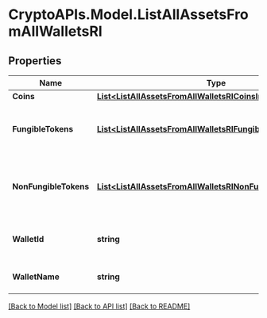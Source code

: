 # CryptoAPIs.Model.ListAllAssetsFromAllWalletsRI

## Properties

Name | Type | Description | Notes
------------ | ------------- | ------------- | -------------
**Coins** | [**List&lt;ListAllAssetsFromAllWalletsRICoinsInner&gt;**](ListAllAssetsFromAllWalletsRICoinsInner.md) |  | 
**FungibleTokens** | [**List&lt;ListAllAssetsFromAllWalletsRIFungibleTokensInner&gt;**](ListAllAssetsFromAllWalletsRIFungibleTokensInner.md) | Represents fungible tokens&#39;es detailed information | 
**NonFungibleTokens** | [**List&lt;ListAllAssetsFromAllWalletsRINonFungibleTokensInner&gt;**](ListAllAssetsFromAllWalletsRINonFungibleTokensInner.md) | Represents non-fungible tokens&#39;es detailed information. | 
**WalletId** | **string** | Defines the unique ID of the Wallet. | 
**WalletName** | **string** | Represents the name of the wallet. | 

[[Back to Model list]](../README.md#documentation-for-models) [[Back to API list]](../README.md#documentation-for-api-endpoints) [[Back to README]](../README.md)

